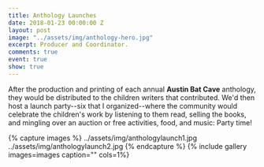 ```yaml
---
title: Anthology Launches
date: 2018-01-23 00:00:00 Z
layout: post
image: "../assets/img/anthology-hero.jpg"
excerpt: Producer and Coordinator.
comments: true
event: true
show: true
---
```


After the production and printing of each annual **Austin Bat Cave** anthology, they would be distributed to the children writers that contributed. We'd then host a launch party--six that I organized--where the community would celebrate the children's work by listening to them read, selling the books, and mingling over an auction or free activities, food, and music: Party time! 
 
{% capture images %}
	../assets/img/anthologylaunch1.jpg
  ../assets/img/anthologylaunch2.jpg
{% endcapture %}
{% include gallery images=images caption="" cols=1%}